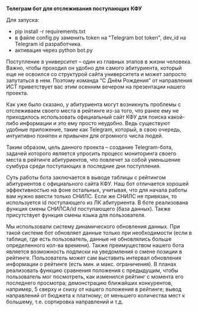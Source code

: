 <b>Телеграм бот для отслеживания поступающих КФУ</b>

Для запуска:
- pip install -r requirements.txt
- в файле config.py заменить token на "Telegram bot token", dev_id на Telegram id разработчика.
- активация через python bot.py


Поступление в университет – один из главных этапов в жизни человека. Важно, чтобы проходил он удобно для самого абитуриента, который еще не освоился со структурой сайта университета и может запросто запутаться в нем. Поэтому команда “С Днём Рождения” от направления ИСТ приветствует вас этим осенним вечером на презентации нашего проекта.

Как уже было сказано, у абитуриента могут возникнуть проблемы с отслеживаем своего места в рейтинге из-за того, что ранее ему не приходилось использовать официальный сайт КФУ для поиска какой-либо информации и это ему просто неудобно. Ведь существуют удобные приложение, такие как Telegram, который, в свою очередь, интуитивно понятен и привычен для огромного числа людей.

Таким образом, цель данного проекта – создание Telegram-бота, задачей которого является упросить процесс мониторинга своего места в рейтинге абитуриентов, что повлечет за собой уменьшение сумбура среди поступающих в последние дни поступления.

Суть работы бота заключается в выводе таблицы с рейтингом абитуриентов с официального сайта КФУ. Наш бот отличается хорошей эффективностью на фоне остальных, учитывая, что для начала работы вам нужно ввести только СНИЛС. Если же СНИЛС не привязан, то используется id поступающего из ЛК абитуриента. В боте реализована функция смены СНИЛСА/id поступающего (база данных). Также присутствует функция смены языка для пользователя.

Мы использовали систему динамического обновления данных. При такой системе бот обновляет данные только при необходимости (если в таблице, где есть пользователь, данные не обновлялись больше определенного кол-ва времени). Также преимуществом нашего бота является возможность подписки на уведомления о смене позиции в рейтинге. Пользователь может сам выставить интервал обновления информации о рейтинге (есть мин. и макс. ограничения). В планах реализовать функцию сравнения положения с предыдущим, чтобы пользователь мог посмотреть, как изменился рейтинг с момента его последнего просмотра; демонстрацию ближайших конкурентов, например, 5 сверху и снизу от нашего положения в рейтинге; вывод направлений от бюджета к платному; от меньшего количества мест к большему, т.е. сортировка направлений и т.д.
